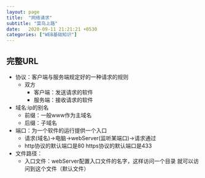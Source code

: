 ```yaml
---
layout: page
title:  "网络请求"
subtitle: "菜鸟上路"
date:   2020-09-11 21:21:21 +0530
categories: ["WEB基础知识"]
---
```


## 完整URL

- 协议：客户端与服务端规定好的一种请求的规则
    - 双方
        - 客户端：发送请求的软件
        - 服务端：接收请求的软件
 - 域名:ip的别名
    - 前缀：一般www作为主域名
    - 后缀：子域名
- 端口：为一个软件的运行提供一个入口
    - 请求(域名)->电脑->webServer(监听某端口)->请求通过
    - http协议的默认端口是80 https协议的默认端口是433
- 文件路径：
    - 入口文件：webServer配置入口文件的名字，这样访问一个目录 就可以访问到这个文件（默认文件）
       